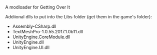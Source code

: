 A modloader for Getting Over It

Addiional dlls to put into the Libs folder (get them in the game's folder):
- Assembly-CSharp.dll
- TextMeshPro-1.0.55.2017.1.0b11.dll
- UnityEngine.CoreModule.dll
- UnityEngine.dll
- UnityEngine.UI.dll
